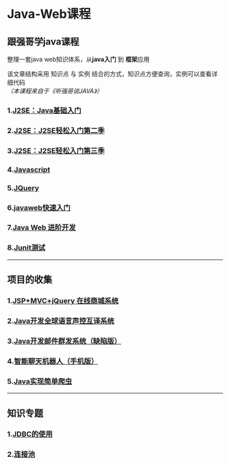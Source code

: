 # Java-Web课程
## 跟强哥学java课程  

整理一套java web知识体系，从**java入门** 到 **框架**应用  

该文章结构采用 知识点 与 实例 结合的方式，知识点方便查询，实例可以查看详细代码  
*（本课程来自于《听强哥说JAVA》）*  

### 1.[J2SE：Java基础入门](doc/J2SE.md)
### 2.[J2SE：J2SE轻松入门第二季](doc/J2SE_2.md)
### 3.[J2SE：J2SE轻松入门第三季](doc/J2SE_3.md)  
### 4.[Javascript](doc/Javascript.md)  
### 5.[JQuery](doc/JQuery.md)  
### 6.[javaweb快速入门](doc/javaweb_ABC.md)    

### 7.[Java Web 进阶开发](doc/javaweb_Advanced.md)  

### 8.[Junit测试](doc/Junit.md)   



---

## 项目的收集  

### 1.[JSP+MVC+jQuery 在线商城系统](proDoc/OnlineMall.md)  

 ### 2.[Java开发全球语言声控互译系统](proDoc/trans.md)  

### 3.[Java开发邮件群发系统（缺陷版）](proDoc/Mass.md)  

### 4.[智能聊天机器人（手机版）](proDoc/Robot.md)      

### 5.[Java实现简单爬虫](proDoc/Crawler.md)   

---

## 知识专题  

### 1.[JDBC的使用](knowDoc/jdbc.md)    

### 2.[连接池](knowDoc/connPool.md)

